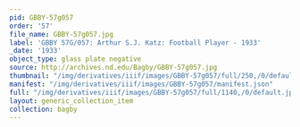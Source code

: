 ```yaml
---
pid: GBBY-57g057
order: '57'
file_name: GBBY-57g057.jpg
label: 'GBBY 57G/057: Arthur S.J. Katz: Football Player - 1933'
_date: '1933'
object_type: glass plate negative
source: http://archives.nd.edu/Bagby/GBBY-57g057.jpg
thumbnail: "/img/derivatives/iiif/images/GBBY-57g057/full/250,/0/default.jpg"
manifest: "/img/derivatives/iiif/images/GBBY-57g057/manifest.json"
full: "/img/derivatives/iiif/images/GBBY-57g057/full/1140,/0/default.jpg"
layout: generic_collection_item
collection: bagby
---
```


